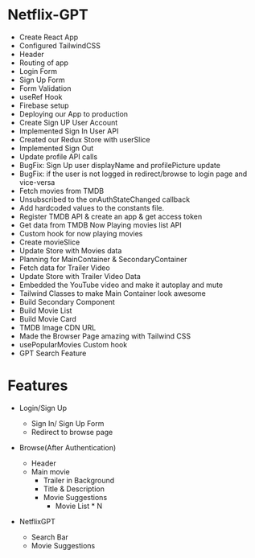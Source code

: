 # Netflix-GPT

- Create React App
- Configured TailwindCSS
- Header
- Routing of app
- Login Form
- Sign Up Form
- Form Validation
- useRef Hook
- Firebase setup
- Deploying our App to production
- Create Sign UP User Account
- Implemented Sign In User API
- Created our Redux Store with userSlice
- Implemented Sign Out
- Update profile API calls
- BugFix: Sign Up user displayName and profilePicture update
- BugFix: if the user is not logged in redirect/browse to login page and vice-versa
- Fetch movies from TMDB
- Unsubscribed to the onAuthStateChanged callback
- Add hardcoded values to the constants file.
- Register TMDB API & create an app & get access token
- Get data from TMDB Now Playing movies list API
- Custom hook for now playing movies
- Create movieSlice
- Update Store with Movies data
- Planning for MainContainer & SecondaryContainer
- Fetch data for Trailer Video
- Update Store with Trailer Video Data
- Embedded the YouTube video and make it autoplay and mute
- Tailwind Classes to make Main Container look awesome
- Build Secondary Component
- Build Movie List
- Build Movie Card
- TMDB Image CDN URL
- Made the Browser Page amazing with Tailwind CSS
- usePopularMovies Custom hook
- GPT Search Feature

# Features

- Login/Sign Up

  - Sign In/ Sign Up Form
  - Redirect to browse page

- Browse(After Authentication)

  - Header
  - Main movie
    - Trailer in Background
    - Title & Description
    - Movie Suggestions
      - Movie List \* N

- NetflixGPT
  - Search Bar
  - Movie Suggestions
